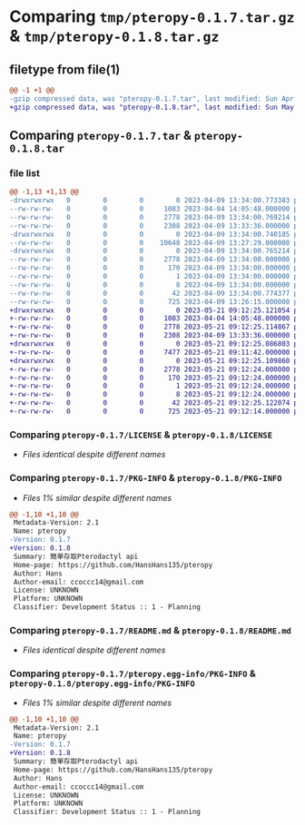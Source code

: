 # Comparing `tmp/pteropy-0.1.7.tar.gz` & `tmp/pteropy-0.1.8.tar.gz`

## filetype from file(1)

```diff
@@ -1 +1 @@
-gzip compressed data, was "pteropy-0.1.7.tar", last modified: Sun Apr  9 13:34:00 2023, max compression
+gzip compressed data, was "pteropy-0.1.8.tar", last modified: Sun May 21 09:12:25 2023, max compression
```

## Comparing `pteropy-0.1.7.tar` & `pteropy-0.1.8.tar`

### file list

```diff
@@ -1,13 +1,13 @@
-drwxrwxrwx   0        0        0        0 2023-04-09 13:34:00.773383 pteropy-0.1.7/
--rw-rw-rw-   0        0        0     1083 2023-04-04 14:05:48.000000 pteropy-0.1.7/LICENSE
--rw-rw-rw-   0        0        0     2778 2023-04-09 13:34:00.769214 pteropy-0.1.7/PKG-INFO
--rw-rw-rw-   0        0        0     2308 2023-04-09 13:33:36.000000 pteropy-0.1.7/README.md
-drwxrwxrwx   0        0        0        0 2023-04-09 13:34:00.740185 pteropy-0.1.7/pteropy/
--rw-rw-rw-   0        0        0    10648 2023-04-09 13:27:29.000000 pteropy-0.1.7/pteropy/__init__.py
-drwxrwxrwx   0        0        0        0 2023-04-09 13:34:00.765214 pteropy-0.1.7/pteropy.egg-info/
--rw-rw-rw-   0        0        0     2778 2023-04-09 13:34:00.000000 pteropy-0.1.7/pteropy.egg-info/PKG-INFO
--rw-rw-rw-   0        0        0      170 2023-04-09 13:34:00.000000 pteropy-0.1.7/pteropy.egg-info/SOURCES.txt
--rw-rw-rw-   0        0        0        1 2023-04-09 13:34:00.000000 pteropy-0.1.7/pteropy.egg-info/dependency_links.txt
--rw-rw-rw-   0        0        0        8 2023-04-09 13:34:00.000000 pteropy-0.1.7/pteropy.egg-info/top_level.txt
--rw-rw-rw-   0        0        0       42 2023-04-09 13:34:00.774377 pteropy-0.1.7/setup.cfg
--rw-rw-rw-   0        0        0      725 2023-04-09 13:26:15.000000 pteropy-0.1.7/setup.py
+drwxrwxrwx   0        0        0        0 2023-05-21 09:12:25.121054 pteropy-0.1.8/
+-rw-rw-rw-   0        0        0     1083 2023-04-04 14:05:48.000000 pteropy-0.1.8/LICENSE
+-rw-rw-rw-   0        0        0     2778 2023-05-21 09:12:25.114867 pteropy-0.1.8/PKG-INFO
+-rw-rw-rw-   0        0        0     2308 2023-04-09 13:33:36.000000 pteropy-0.1.8/README.md
+drwxrwxrwx   0        0        0        0 2023-05-21 09:12:25.086803 pteropy-0.1.8/pteropy/
+-rw-rw-rw-   0        0        0     7477 2023-05-21 09:11:42.000000 pteropy-0.1.8/pteropy/__init__.py
+drwxrwxrwx   0        0        0        0 2023-05-21 09:12:25.109860 pteropy-0.1.8/pteropy.egg-info/
+-rw-rw-rw-   0        0        0     2778 2023-05-21 09:12:24.000000 pteropy-0.1.8/pteropy.egg-info/PKG-INFO
+-rw-rw-rw-   0        0        0      170 2023-05-21 09:12:24.000000 pteropy-0.1.8/pteropy.egg-info/SOURCES.txt
+-rw-rw-rw-   0        0        0        1 2023-05-21 09:12:24.000000 pteropy-0.1.8/pteropy.egg-info/dependency_links.txt
+-rw-rw-rw-   0        0        0        8 2023-05-21 09:12:24.000000 pteropy-0.1.8/pteropy.egg-info/top_level.txt
+-rw-rw-rw-   0        0        0       42 2023-05-21 09:12:25.122074 pteropy-0.1.8/setup.cfg
+-rw-rw-rw-   0        0        0      725 2023-05-21 09:12:14.000000 pteropy-0.1.8/setup.py
```

### Comparing `pteropy-0.1.7/LICENSE` & `pteropy-0.1.8/LICENSE`

 * *Files identical despite different names*

### Comparing `pteropy-0.1.7/PKG-INFO` & `pteropy-0.1.8/PKG-INFO`

 * *Files 1% similar despite different names*

```diff
@@ -1,10 +1,10 @@
 Metadata-Version: 2.1
 Name: pteropy
-Version: 0.1.7
+Version: 0.1.8
 Summary: 簡單存取Pterodactyl api
 Home-page: https://github.com/HansHans135/pteropy
 Author: Hans
 Author-email: ccoccc14@gmail.com
 License: UNKNOWN
 Platform: UNKNOWN
 Classifier: Development Status :: 1 - Planning
```

### Comparing `pteropy-0.1.7/README.md` & `pteropy-0.1.8/README.md`

 * *Files identical despite different names*

### Comparing `pteropy-0.1.7/pteropy.egg-info/PKG-INFO` & `pteropy-0.1.8/pteropy.egg-info/PKG-INFO`

 * *Files 1% similar despite different names*

```diff
@@ -1,10 +1,10 @@
 Metadata-Version: 2.1
 Name: pteropy
-Version: 0.1.7
+Version: 0.1.8
 Summary: 簡單存取Pterodactyl api
 Home-page: https://github.com/HansHans135/pteropy
 Author: Hans
 Author-email: ccoccc14@gmail.com
 License: UNKNOWN
 Platform: UNKNOWN
 Classifier: Development Status :: 1 - Planning
```

